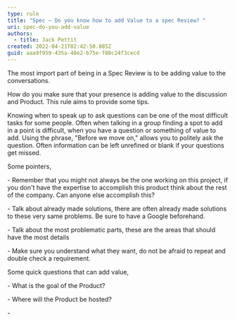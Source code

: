```yaml
---
type: rule
title: "Spec – Do you know how to add Value to a spec Review? "
uri: spec-do-you-add-value
authors:
  - title: Jack Pettit
created: 2022-04-21T02:42:50.085Z
guid: aaa9f959-435a-48e2-b75e-f08c24f3cecd
---
```

The most import part of being in a Spec Review is to be adding value to the conversations. 

How do you make sure that your presence is adding value to the discussion and Product.  This rule aims to provide some tips.
        

<!--endintro-->

Knowing when to speak up to ask questions can be one of the most difficult tasks for some people. Often when talking in a group finding a spot to add in a point is difficult, when you have a question or something of value to add. Using the phrase, "Before we move on," allows you to politely ask the question. Often information can be left unrefined or blank if your questions get missed. 

Some pointers,

\- Remember that you might not always be the one working on this project, if you don't have the expertise to accomplish this product think about the rest of the company. Can anyone else accomplish this? 

\- Talk about already made solutions, there are often already made solutions to these very same problems. Be sure to have a Google beforehand.  

\- Talk about the most problematic parts, these are the areas that should have the most details

\- Make sure you understand what they want, do not be afraid to repeat and double check a requirement.

Some quick questions that can add value,

\- What is the goal of the Product?

\- Where will the Product be hosted? 

\-